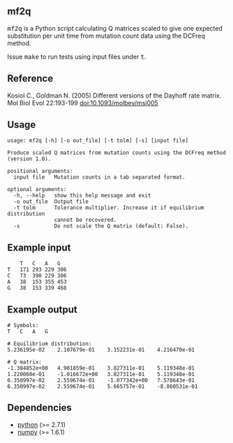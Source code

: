mf2q
----

<tt>mf2q</tt> is a Python script calculating Q matrices scaled to give one expected
substitution per unit time from mutation count data using the DCFreq method.

Issue <tt>make</tt> to run tests using input files under <tt>t</tt>.

## Reference

Kosiol C., Goldman N. (2005) Different versions of the Dayhoff rate matrix.
 Mol Biol Evol 22:193-199 [doi:10.1093/molbev/msi005](http://dx.doi.org/10.1093/molbev/msi005)

## Usage

```
usage: mf2q [-h] [-o out_file] [-t tolm] [-s] [input file]

Produce scaled Q matrices from mutation counts using the DCFreq method
(version 1.0).

positional arguments:
  input file   Mutation counts in a tab separated format.

optional arguments:
  -h, --help   show this help message and exit
  -o out_file  Output file
  -t tolm      Tolerance multiplier. Increase it if equilibrium distribution
               cannot be recovered.
  -s           Do not scale the Q matrix (default: False).
```
## Example input

```
    T   C   A   G
T   171 293 229 306
C   73  390 229 306
A   38  153 355 453
G   38  153 339 468
```

## Example output

```
# Symbols:
T	C	A	G

# Equilibrium distribution:
5.236195e-02	2.107679e-01	3.152231e-01	4.216470e-01

# Q matrix:
-1.384852e+00	4.901859e-01	3.827311e-01	5.119348e-01
1.220060e-01	-1.016672e+00	3.827311e-01	5.119348e-01
6.350997e-02	2.559674e-01	-1.077342e+00	7.578643e-01
6.350997e-02	2.559674e-01	5.665757e-01	-8.860531e-01
```

## Dependencies

* [python](http://www.python.org/) (>= 2.7.1)
* [numpy](http://pypi.python.org/pypi/numpy/) (>= 1.6.1)

